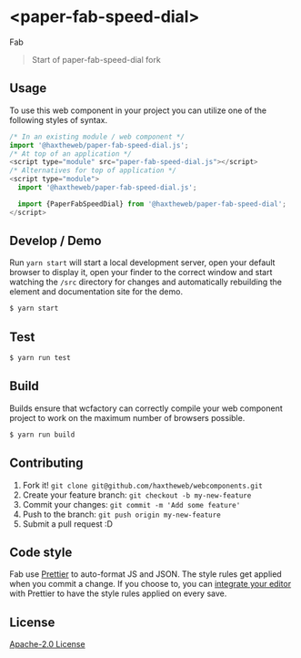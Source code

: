 # &lt;paper-fab-speed-dial&gt;

Fab
> Start of paper-fab-speed-dial fork

## Usage
To use this web component in your project you can utilize one of the following styles of syntax.

```js
/* In an existing module / web component */
import '@haxtheweb/paper-fab-speed-dial.js';
/* At top of an application */
<script type="module" src="paper-fab-speed-dial.js"></script>
/* Alternatives for top of application */
<script type="module">
  import '@haxtheweb/paper-fab-speed-dial.js';

  import {PaperFabSpeedDial} from '@haxtheweb/paper-fab-speed-dial';
</script>
```

## Develop / Demo
Run `yarn start` will start a local development server, open your default browser to display it, open your finder to the correct window and start watching the `/src` directory for changes and automatically rebuilding the element and documentation site for the demo.
```bash
$ yarn start
```

## Test

```bash
$ yarn run test
```

## Build
Builds ensure that wcfactory can correctly compile your web component project to
work on the maximum number of browsers possible.
```bash
$ yarn run build
```

## Contributing

1. Fork it! `git clone git@github.com/haxtheweb/webcomponents.git`
2. Create your feature branch: `git checkout -b my-new-feature`
3. Commit your changes: `git commit -m 'Add some feature'`
4. Push to the branch: `git push origin my-new-feature`
5. Submit a pull request :D

## Code style

Fab  use [Prettier][prettier] to auto-format JS and JSON.  The style rules get applied when you commit a change.  If you choose to, you can [integrate your editor][prettier-ed] with Prettier to have the style rules applied on every save.

[prettier]: https://github.com/prettier/prettier/
[prettier-ed]: https://github.com/prettier/prettier/#editor-integration
[polyserve]: https://github.com/Polymer/polyserve
[web-component-tester]: https://github.com/Polymer/web-component-tester

## License
[Apache-2.0 License](http://opensource.org/licenses/Apache-2.0)